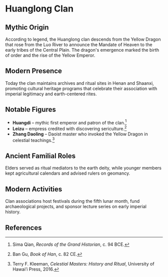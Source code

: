 # Huanglong Clan

## Mythic Origin
According to legend, the Huanglong clan descends from the Yellow Dragon that rose from the Luo River to announce the Mandate of Heaven to the early tribes of the Central Plain. The dragon's emergence marked the birth of order and the rise of the Yellow Emperor.

## Modern Presence
Today the clan maintains archives and ritual sites in Henan and Shaanxi, promoting cultural heritage programs that celebrate their association with imperial legitimacy and earth-centered rites.

## Notable Figures
- **Huangdi** – mythic first emperor and patron of the clan.[^1]
- **Leizu** – empress credited with discovering sericulture.[^2]
- **Zhang Daoling** – Daoist master who invoked the Yellow Dragon in celestial teachings.[^3]

## Ancient Familial Roles
Elders served as ritual mediators to the earth deity, while younger members kept agricultural calendars and advised rulers on geomancy.

## Modern Activities
Clan associations host festivals during the fifth lunar month, fund archaeological projects, and sponsor lecture series on early imperial history.

## References
[^1]: Sima Qian, *Records of the Grand Historian*, c. 94 BCE.
[^2]: Ban Gu, *Book of Han*, c. 82 CE.
[^3]: Terry F. Kleeman, *Celestial Masters: History and Ritual*, University of Hawai’i Press, 2016.
